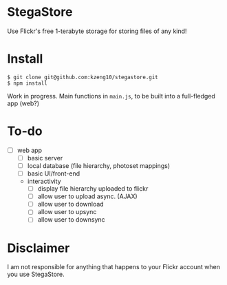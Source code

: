 # StegaStore
Use Flickr's free 1-terabyte storage for storing files of any kind! 

# Install
```
$ git clone git@github.com:kzeng10/stegastore.git
$ npm install
```
Work in progress. Main functions in `main.js`, to be built into a full-fledged app (web?)

# To-do
- [ ] web app
  - [ ] basic server
  - [ ] local database (file hierarchy, photoset mappings)
  - [ ] basic UI/front-end
  - interactivity
    - [ ] display file hierarchy uploaded to flickr
    - [ ] allow user to upload async. (AJAX)
    - [ ] allow user to download 
    - [ ] allow user to upsync
    - [ ] allow user to downsync

# Disclaimer
I am not responsible for anything that happens to your Flickr account when you use StegaStore.
